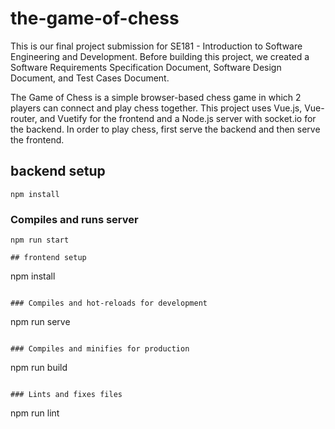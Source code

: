 # the-game-of-chess

This is our final project submission for SE181 - Introduction to Software Engineering and Development. Before building this project, we created a Software Requirements Specification Document, Software Design Document, and Test Cases Document. 

The Game of Chess is a simple browser-based chess game in which 2 players can connect and play chess together. This project uses Vue.js, Vue-router, and Vuetify for the frontend and a Node.js server with socket.io for the backend. In order to play chess, first serve the backend and then serve the frontend. 

## backend setup
```
npm install
```

### Compiles and runs server
```
npm run start

## frontend setup
```
npm install
```

### Compiles and hot-reloads for development
```
npm run serve
```

### Compiles and minifies for production
```
npm run build
```

### Lints and fixes files
```
npm run lint
```


```
